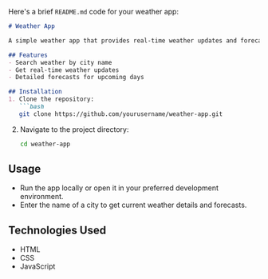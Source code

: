 Here's a brief `README.md` code for your weather app:

```markdown
# Weather App

A simple weather app that provides real-time weather updates and forecasts by city name.

## Features
- Search weather by city name
- Get real-time weather updates
- Detailed forecasts for upcoming days

## Installation
1. Clone the repository:
   ```bash
   git clone https://github.com/yourusername/weather-app.git
   ```
2. Navigate to the project directory:
   ```bash
   cd weather-app
   ```

## Usage
- Run the app locally or open it in your preferred development environment.
- Enter the name of a city to get current weather details and forecasts.

## Technologies Used
- HTML
- CSS
- JavaScript
```

